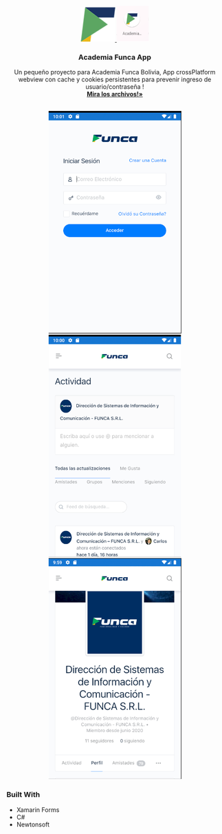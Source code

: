 <!-- PROJECT LOGO -->
<br/>
<p align="center">
  <a href="https://github.com/Samleinav/AcademiaFuncaBolivia">
    <img src="images/icon72.png" alt="Logo" width="80" height="80">
  </a>
<a href="https://github.com/Samleinav/AcademiaFuncaBolivia">
      <img src="images/appinstalled.png">
    </a>
  <h3 align="center"> Academia Funca App</h3>

  <p align="center">
    Un pequeño proyecto para Academia Funca Bolivia, App crossPlatform webview con cache y cookies persistentes para prevenir ingreso de usuario/contraseña !
 <br/>
    <a href="https://github.com/Samleinav/AcademiaFuncaBolivia"><strong>Mira los archivos!»</strong></a>
<br/>
<br/>
  </p>
</p>

<!-- TABLE OF CONTENTS -->
<p align="center">
    <a href="https://github.com/Samleinav/AcademiaFuncaBolivia">
      <img src="images/applogin.png">
    </a>
    <a href="https://github.com/Samleinav/AcademiaFuncaBolivia">
      <img src="images/appindex.png">
    </a>
  <br/>
    <a href="https://github.com/Samleinav/AcademiaFuncaBolivia">
      <img src="images/appPerfil.png">
    </a>
    
 </p>
  
### Built With

* []()Xamarin Forms
* []()C# 
* []()Newtonsoft

